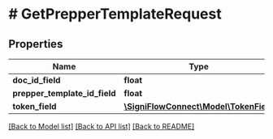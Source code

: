 # # GetPrepperTemplateRequest

## Properties

Name | Type | Description | Notes
------------ | ------------- | ------------- | -------------
**doc_id_field** | **float** |  |
**prepper_template_id_field** | **float** |  |
**token_field** | [**\SigniFlowConnect\Model\TokenField**](TokenField.md) |  |

[[Back to Model list]](../../README.md#models) [[Back to API list]](../../README.md#endpoints) [[Back to README]](../../README.md)
